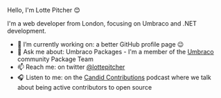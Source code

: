 Hello, I'm Lotte Pitcher 😊 

I'm a web developer from London, focusing on Umbraco and .NET development.

- 🔭 I’m currently working on: a better GitHub profile page 😉
- 💬 Ask me about: Umbraco Packages - I'm a member of the [Umbraco](https://umbraco.com/) community Package Team
- 📫 Reach me: on twitter [@lottepitcher](https://www.twitter.com/lottepitcher)
- 🎧 Listen to me: on the [Candid Contributions](https://candidcontributions.com/) podcast where we talk about being active contributors to open source

<!--
**LottePitcher/LottePitcher** is a ✨ _special_ ✨ repository because its `README.md` (this file) appears on your GitHub profile.

Here are some ideas to get you started:

- 🔭 I’m currently working on ...
- 🌱 I’m currently learning ...
- 👯 I’m looking to collaborate on ...
- 🤔 I’m looking for help with ...
- 💬 Ask me about ...
- 📫 How to reach me: ...
- 😄 Pronouns: ...
- ⚡ Fun fact: ...
-->

